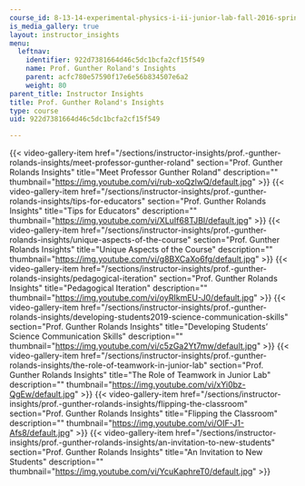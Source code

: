 ```yaml
---
course_id: 8-13-14-experimental-physics-i-ii-junior-lab-fall-2016-spring-2017
is_media_gallery: true
layout: instructor_insights
menu:
  leftnav:
    identifier: 922d7381664d46c5dc1bcfa2cf15f549
    name: Prof. Gunther Roland's Insights
    parent: acfc780e57590f17e6e56b834507e6a2
    weight: 80
parent_title: Instructor Insights
title: Prof. Gunther Roland's Insights
type: course
uid: 922d7381664d46c5dc1bcfa2cf15f549

---
```

{{< video-gallery-item href="/sections/instructor-insights/prof.-gunther-rolands-insights/meet-professor-gunther-roland" section="Prof. Gunther Rolands Insights" title="Meet Professor Gunther Roland" description="" thumbnail="https://img.youtube.com/vi/rub-xoQzlwQ/default.jpg" >}} {{< video-gallery-item href="/sections/instructor-insights/prof.-gunther-rolands-insights/tips-for-educators" section="Prof. Gunther Rolands Insights" title="Tips for Educators" description="" thumbnail="https://img.youtube.com/vi/XLuIf68TJBI/default.jpg" >}} {{< video-gallery-item href="/sections/instructor-insights/prof.-gunther-rolands-insights/unique-aspects-of-the-course" section="Prof. Gunther Rolands Insights" title="Unique Aspects of the Course" description="" thumbnail="https://img.youtube.com/vi/g8BXCaXo6fg/default.jpg" >}} {{< video-gallery-item href="/sections/instructor-insights/prof.-gunther-rolands-insights/pedagogical-iteration" section="Prof. Gunther Rolands Insights" title="Pedagogical Iteration" description="" thumbnail="https://img.youtube.com/vi/oyRIkmEU-J0/default.jpg" >}} {{< video-gallery-item href="/sections/instructor-insights/prof.-gunther-rolands-insights/developing-students2019-science-communication-skills" section="Prof. Gunther Rolands Insights" title="Developing Students’ Science Communication Skills" description="" thumbnail="https://img.youtube.com/vi/c5zGa2Yt7mw/default.jpg" >}} {{< video-gallery-item href="/sections/instructor-insights/prof.-gunther-rolands-insights/the-role-of-teamwork-in-junior-lab" section="Prof. Gunther Rolands Insights" title="The Role of Teamwork in Junior Lab" description="" thumbnail="https://img.youtube.com/vi/xYi0bz-QgEw/default.jpg" >}} {{< video-gallery-item href="/sections/instructor-insights/prof.-gunther-rolands-insights/flipping-the-classroom" section="Prof. Gunther Rolands Insights" title="Flipping the Classroom" description="" thumbnail="https://img.youtube.com/vi/OIF-J1-Afs8/default.jpg" >}} {{< video-gallery-item href="/sections/instructor-insights/prof.-gunther-rolands-insights/an-invitation-to-new-students" section="Prof. Gunther Rolands Insights" title="An Invitation to New Students" description="" thumbnail="https://img.youtube.com/vi/YcuKaphreT0/default.jpg" >}}